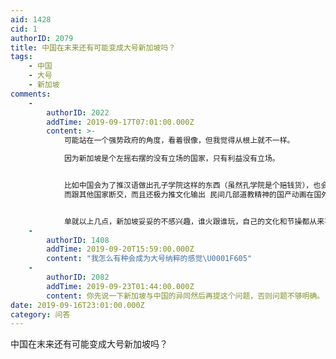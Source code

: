 ```yaml
---
aid: 1428
cid: 1
authorID: 2079
title: 中国在末来还有可能变成大号新加坡吗？
tags:
    - 中国
    - 大号
    - 新加坡
comments:
    -
        authorID: 2022
        addTime: 2019-09-17T07:01:00.000Z
        content: >-
            可能站在一个强势政府的角度，看着很像，但我觉得从根上就不一样。  

            因为新加坡是个左摇右摆的没有立场的国家，只有利益没有立场。


            比如中国会为了推汉语做出孔子学院这样的东西（虽然孔学院是个赔钱货），也会为了国家名字叫 china 还是 cina
            而跟其他国家断交，而且还极力推文化输出 民间几部道教精神的国产动画在国外火了一些央媒都暗搓搓兴奋到不行。


            单就以上几点，新加坡妥妥的不感兴趣，谁火跟谁玩，自己的文化和节操都从来不要的。
    -
        authorID: 1408
        addTime: 2019-09-20T15:59:00.000Z
        content: "我怎么有种会成为大号纳粹的感觉\U0001F605"
    -
        authorID: 2082
        addTime: 2019-09-23T01:44:00.000Z
        content: 你先说一下新加坡与中国的异同然后再提这个问题，否则问题不够明确。
date: 2019-09-16T23:01:00.000Z
category: 问答
---
```


中国在末来还有可能变成大号新加坡吗？
